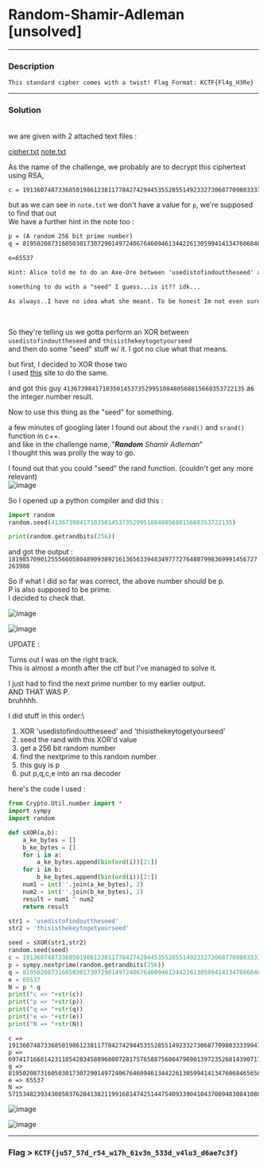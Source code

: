 # **Random-Shamir-Adleman [unsolved]**

****

### Description
`This standard cipher comes with a twist! Flag Format:
KCTF{Fl4g_H3Re}`

****

### Solution

<br>
we are given with 2 attached text files :

[cipher.txt](https://github.com/IC3lemon/Knight-ctf/files/14000204/cipher.txt)
[note.txt](https://github.com/IC3lemon/Knight-ctf/files/14000212/note.txt)

As the name of the challenge, we probably are to decrypt this ciphertext using RSA,

```txt
c = 1913607487336850198612381177842742944535528551492332730687709803333994170933334235248158693072452023061642877943692858799822420964044267542215434514413393
```



but as we can see in `note.txt` we don't have a value for `p`, we're supposed to find that out<br>
We have a further hint in the note too :<br>
```txt
p = (A random 256 bit prime number)
q = 81950208731605030173072901497240676460946134422613059941413476068465656250011

e=65537

Hint: Alice told me to do an Axe-Ore between 'usedistofindouttheseed' and 'thisisthekeytogetyourseed' to obtain some numerical/integer value to help in the process of finding the value of p.

something to do with a "seed" I guess...is it?? idk...

As always..I have no idea what she meant. To be honest Im not even sure if it was Axe-Ore or was it Eksor...uggh...never mind
```
<br>

So they're telling us we gotta perform an XOR between `usedistofindouttheseed` and `thisisthekeytogetyourseed`<br>
and then do some "seed" stuff w/ it. I got no clue what that means.<br>

but first, I decided to XOR those two<br>
I used <a href = "https://www.dcode.fr/xor-cipher">this</a> site to do the same.<br>

and got this guy `413673984171035014537352995108480568815660353722135`
as the integer number result.

Now to use this thing as the "seed" for something.

a few minutes of googling later I found out about the `rand()` and `srand()` function in c++.\
and like in the challenge name, "***Random** Shamir Adleman*"\
I thought this was prolly the way to go.

I found out that you could "seed" the rand function. (couldn't get any more relevant)<br>
![image](https://github.com/IC3lemon/Knight-ctf/assets/150153966/ba495b2c-ef4e-49e1-b849-350dc385063c)


So I opened up a python compiler and did this :<br>

```python
import random
random.seed(413673984171035014537352995108480568815660353722135)

print(random.getrandbits(256))
```
and got the output :
`1819857090125556605804890938921613656339483497772764807998369991456727263988`

So if what I did so far was correct, the above number should be p. \
P is also supposed to be prime. \
I decided to check that. 

![image](https://github.com/IC3lemon/Knight-ctf/assets/150153966/a745aa47-e5e8-406e-9109-361798e36794)


![image](https://github.com/IC3lemon/Knight-ctf/assets/150153966/db63c655-5228-4119-b8b6-ae61d15a485a)






UPDATE :


Turns out I was on the right track.\
This is almost a month after the ctf but I've managed to solve it.

I just had to find the next prime number to my earlier output.\
AND THAT WAS P.\
bruhhhh.

I did stuff in this order:\
1. XOR 'usedistofindouttheseed' and 'thisisthekeytogetyourseed'
2. seed the rand with this XOR'd value
3. get a 256 bit random number
4. find the nextprime to this random number
5. this guy is p
6. put p,q,c,e into an rsa decoder

here's the code I used : 

```python
from Crypto.Util.number import *
import sympy
import random

def sXOR(a,b):
    a_ke_bytes = []
    b_ke_bytes = []
    for i in a:
        a_ke_bytes.append(bin(ord(i))[2:])
    for i in b:
        b_ke_bytes.append(bin(ord(i))[2:])
    num1 = int(''.join(a_ke_bytes), 2)
    num2 = int(''.join(b_ke_bytes), 2)
    result = num1 ^ num2
    return result

str1 = 'usedistofindouttheseed'
str2 = 'thisisthekeytogetyourseed'

seed = sXOR(str1,str2)
random.seed(seed)
c = 1913607487336850198612381177842742944535528551492332730687709803333994170933334235248158693072452023061642877943692858799822420964044267542215434514413393
p = sympy.nextprime(random.getrandbits(256))
q = 81950208731605030173072901497240676460946134422613059941413476068465656250011
e = 65537
N = p * q
print("c => "+str(c))
print("p => "+str(p))
print("q => "+str(q))
print("e => "+str(e))
print("N => "+str(N))
```

```
c => 1913607487336850198612381177842742944535528551492332730687709803333994170933334235248158693072452023061642877943692858799822420964044267542215434514413393
p => 69741716681423118542834588968007281757658875608479690139723526814390717818213
q => 81950208731605030173072901497240676460946134422613059941413476068465656250011
e => 65537
N => 5715348239343085037628413821199168147425144754093390410437089483084108841828118188121729740762480994851807889187448972062093060449305836515479545177250343
```

![image](https://github.com/IC3lemon/Knight-ctf-2024/assets/150153966/df48f61d-895e-4d3e-869f-76f45b5f16c2)

![image](https://github.com/IC3lemon/Knight-ctf-2024/assets/150153966/d92229b8-d8b1-4ed5-afd9-7b64c9fc33ce)

***

### Flag > `KCTF{ju57_57d_r54_w17h_61v3n_533d_v4lu3_d6ae7c3f}`


